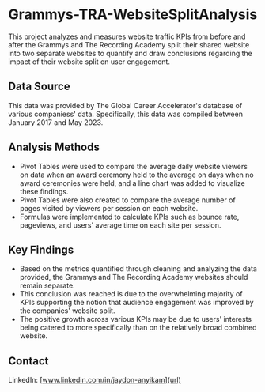 # Grammys-TRA-WebsiteSplitAnalysis

This project analyzes and measures website traffic KPIs from before and after the Grammys and The Recording Academy split their shared website into two separate websites to quantify and draw conclusions regarding the impact of their website split on user engagement.

## Data Source

This data was provided by The Global Career Accelerator's database of various companiess' data. Specifically, this data was compiled between January 2017 and May 2023.

## Analysis Methods

- Pivot Tables were used to compare the average daily website viewers on data when an award ceremony held to the average on days when no award ceremonies were held, and a line chart was added to visualize these findings.
- Pivot Tables were also created to compare the average number of pages visited by viewers per session on each website.
- Formulas were implemented to calculate KPIs such as bounce rate, pageviews, and users' average time on each site per session.

## Key Findings

- Based on the metrics quantified through cleaning and analyzing the data provided,  the Grammys and The Recording Academy websites should remain separate.
- This conclusion was reached is due to the overwhelming majority of KPIs supporting the notion that audience engagement was improved by the companies' website split.
- The positive growth across various KPIs may be due to users' interests being catered to more specifically than on the relatively broad combined website.

## Contact

LinkedIn: [www.linkedin.com/in/jaydon-anyikam](url)

